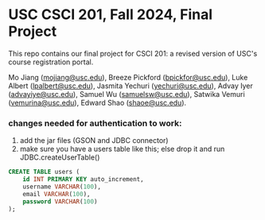 # USC CSCI 201, Fall 2024, Final Project

This repo contains our final project for CSCI 201: a revised version of USC's course registration portal.

Mo Jiang (mojiang@usc.edu), Breeze Pickford (bpickfor@usc.edu), Luke Albert (lpalbert@usc.edu),
Jasmita Yechuri (yechuri@usc.edu), Advay Iyer (advayiye@usc.edu), Samuel Wu (samuelsw@usc.edu),
Satwika Vemuri (vemurina@usc.edu), Edward Shao (shaoe@usc.edu).

### changes needed for authentication to work:
1. add the jar files (GSON and JDBC connector)
2. make sure you have a users table like this; else drop it and run JDBC.createUserTable()
```sql
CREATE TABLE users (
    id INT PRIMARY KEY auto_increment,
    username VARCHAR(100),
    email VARCHAR(100),
    password VARCHAR(100)
);
```
